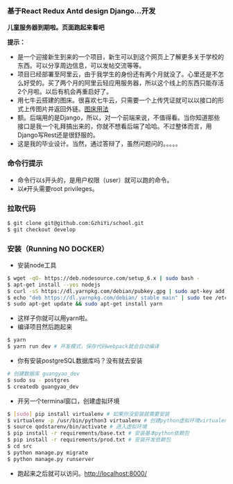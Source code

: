### 基于React Redux Antd design Django...开发
**儿童服务器到期啦。页面跑起来看吧**

**提示：**
- 是一个迎接新生到来的一个项目，新生可以到这个网页上了解更多关于学校的东西。可以分享周边信息，可以发帖交流等等。
- 项目已经部署至阿里云，由于我学生的身份还有两个月就没了。心里还是不怎么好受的。买了两个月的阿里云轻应用服务器，所以这个线上的东西只能存活2个月啦。以后有机会再重启好了。
- 用七牛云搭建的图床。很喜欢七牛云，只需要一个上传凭证就可以以接口的形式上传图片并返回外链。[图床用法](https://gzhiyi.github.io/2018/04/17/React-Antd-Design%E7%BB%84%E4%BB%B6%E5%BA%93%E6%90%AD%E9%85%8D%E4%B8%83%E7%89%9B%E4%BA%91%E4%B8%8A%E4%BC%A0%E5%9B%BE%E7%89%87/)
- 额。后端用的是Django，所以，对一个前端来说，不值得看。当你知道那些接口是我一个礼拜搞出来的，你就不想看后端了哈哈。不过整体而言，用Django写Rest还是很舒服的。
- 这是我的毕业设计。当然，通过答辩了，虽然问题问的。。。。。

### 命令行提示
- 命令行以`$`开头的，是用户权限（user）就可以跑的命令。
- 以`#`开头需要root privileges。

### 拉取代码
```bash
$ git clone git@github.com:GzhiYi/school.git
$ git checkout develop
```

### 安装（Running NO DOCKER）
- 安装node工具
```bash
$ wget -qO- https://deb.nodesource.com/setup_6.x | sudo bash -
$ apt-get install --yes nodejs
$ curl -sS https://dl.yarnpkg.com/debian/pubkey.gpg | sudo apt-key add -
$ echo "deb https://dl.yarnpkg.com/debian/ stable main" | sudo tee /etc/apt/sources.
$ sudo apt-get update && sudo apt-get install yarn
```
- 这样子你就可以用yarn啦。
- 编译项目然后跑起来
```bash
$ yarn
$ yarn run dev # 开发模式，保存代码webpack就会自动编译
```
- 你有安装postgreSQL数据库吗？没有就去安装
```bash
# 创建数据库 guangyao_dev
$ sudo su - postgres
$ createdb guangyao_dev
```
- 开另一个terminal窗口，创建虚拟环境
```bash
$ [sudo] pip install virtualenv # 如果你没安装就需要安装
$ virtualenv -p /usr/bin/python3 virtualenv # 创建python虚拟环境virtualenv
$ source qodstarenv/bin/activate # 进入虚拟环境
$ pip install -r requirements/base.txt # 安装基本python依赖包
$ pip install -r requirements/prod.txt # 安装开发依赖包
$ cd src
$ python manage.py migrate
$ python manage.py runserver
```
- 跑起来之后就可以访问。[http://localhost:8000/](http://localhost:8000/)
